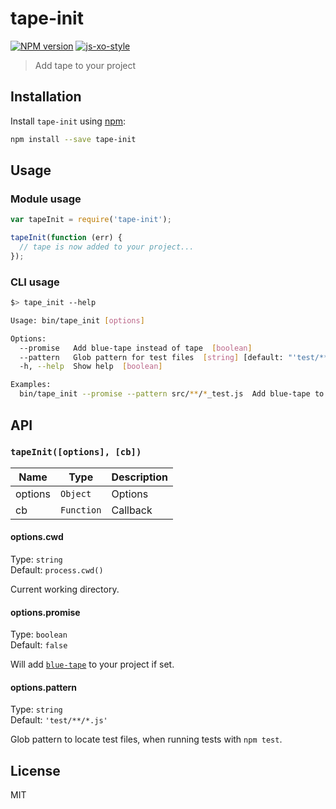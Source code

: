 # tape-init

[![NPM version][npm-image]][npm-url] [![js-xo-style][codestyle-image]][codestyle-url]

> Add tape to your project

## Installation

Install `tape-init` using [npm](https://www.npmjs.com/):

```bash
npm install --save tape-init
```

## Usage

### Module usage

```javascript
var tapeInit = require('tape-init');

tapeInit(function (err) {
  // tape is now added to your project...
});
```

### CLI usage

```bash
$> tape_init --help

Usage: bin/tape_init [options]

Options:
  --promise   Add blue-tape instead of tape  [boolean]
  --pattern   Glob pattern for test files  [string] [default: "'test/**/*.js'"]
  -h, --help  Show help  [boolean]

Examples:
  bin/tape_init --promise --pattern src/**/*_test.js  Add blue-tape to your project, running all src/**/*_test.js files on npm test

```

## API

### `tapeInit([options], [cb])`

| Name | Type | Description |
|------|------|-------------|
| options | `Object` | Options |
| cb | `Function` | Callback |

#### options.cwd

Type: `string`  
Default: `process.cwd()`

Current working directory.

#### options.promise

Type: `boolean`  
Default: `false`

Will add [`blue-tape`](https://www.npmjs.com/package/blue-tape) to your project if set.

#### options.pattern

Type: `string`  
Default: `'test/**/*.js'`

Glob pattern to locate test files, when running tests with `npm test`.

## License

MIT

[npm-url]: https://npmjs.org/package/tape-init
[npm-image]: https://badge.fury.io/js/tape-init.svg
[codestyle-url]: https://github.com/sindresorhus/xo
[codestyle-image]: https://img.shields.io/badge/code%20style-xo-brightgreen.svg?style=flat
